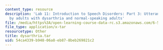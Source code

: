 ```yaml
---
content_type: resource
description: 'Lab 11: Introduction to Speech Disorders: Part 3: Utterances produced
  by adults with dysarthria and normal-speaking adults'
file: /media/https%3A/open-learning-course-data-rc.s3.amazonaws.com/6-542j-laboratory-on-the-physiology-acoustics-and-perception-of-speech-fall-2005/54ca4339b94806a8eb878beb269821c2_dysarthria.tar
file_type: application/x-tar
resourcetype: Other
title: dysarthria.tar
uid: 54ca4339-b948-06a8-eb87-8beb269821c2
---
```

